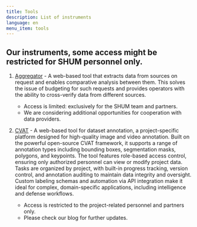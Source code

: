 ```yaml
---
title: Tools
description: List of instruments
language: en
menu_item: tools
---
```

## Our instruments, some access might be restricted for SHUM personnel only.

1. [Aggregator](https://aggregator.shum-ng.org/) - A web-based tool that extracts data from sources on request and enables comparative analysis between them. This solves the issue of budgeting for such requests and provides operators with the ability to cross-verify data from different sources.

   * Access is limited: exclusively for the SHUM team and partners.
   * We are considering additional opportunities for cooperation with data providers.
2. [CVAT](https://cvat.shum-ng.org/) - A web-based tool for dataset annotation, a project-specific platform designed for high-quality image and video annotation. Built on the powerful open-source CVAT framework, it supports a range of annotation types including bounding boxes, segmentation masks, polygons, and keypoints. The tool features role-based access control, ensuring only authorized personnel can view or modify project data. Tasks are organized by project, with built-in progress tracking, version control, and annotation auditing to maintain data integrity and oversight. Custom labeling schemas and automation via API integration make it ideal for complex, domain-specific applications, including intelligence and defense workflows. 

   * Access is restricted to the project-related personnel and partners only.
   * Please check our blog for further updates.
